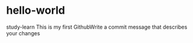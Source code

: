 # hello-world
study-learn
This is my first GithubWrite a commit message that describes your changes
